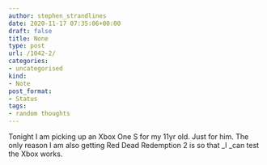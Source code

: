 ```yaml
---
author: stephen_strandlines
date: 2020-11-17 07:35:06+00:00
draft: false
title: None
type: post
url: /1042-2/
categories:
- uncategorised
kind:
- Note
post_format:
- Status
tags:
- random thoughts
---
```


Tonight I am picking up an Xbox One S for my 11yr old. Just for him. The only reason I am also getting Red Dead Redemption 2 is so that _I _can test the Xbox works.
